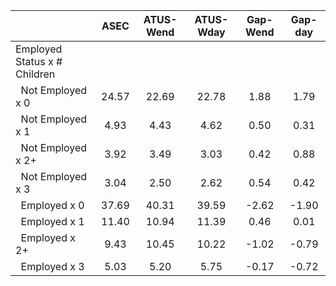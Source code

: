 
|                      |         ASEC |    ATUS-Wend |    ATUS-Wday |     Gap-Wend |      Gap-day |
| -------------------- | :----------: | :----------: | :----------: | :----------: | :----------: |
| Employed Status x # Children |              |              |              |              |              |
| &nbsp;&nbsp;Not Employed x 0 |        24.57 |        22.69 |        22.78 |         1.88 |         1.79 |
| &nbsp;&nbsp;Not Employed x 1 |         4.93 |         4.43 |         4.62 |         0.50 |         0.31 |
| &nbsp;&nbsp;Not Employed x 2+ |         3.92 |         3.49 |         3.03 |         0.42 |         0.88 |
| &nbsp;&nbsp;Not Employed x 3 |         3.04 |         2.50 |         2.62 |         0.54 |         0.42 |
| &nbsp;&nbsp;Employed x 0 |        37.69 |        40.31 |        39.59 |        -2.62 |        -1.90 |
| &nbsp;&nbsp;Employed x 1 |        11.40 |        10.94 |        11.39 |         0.46 |         0.01 |
| &nbsp;&nbsp;Employed x 2+ |         9.43 |        10.45 |        10.22 |        -1.02 |        -0.79 |
| &nbsp;&nbsp;Employed x 3 |         5.03 |         5.20 |         5.75 |        -0.17 |        -0.72 |

